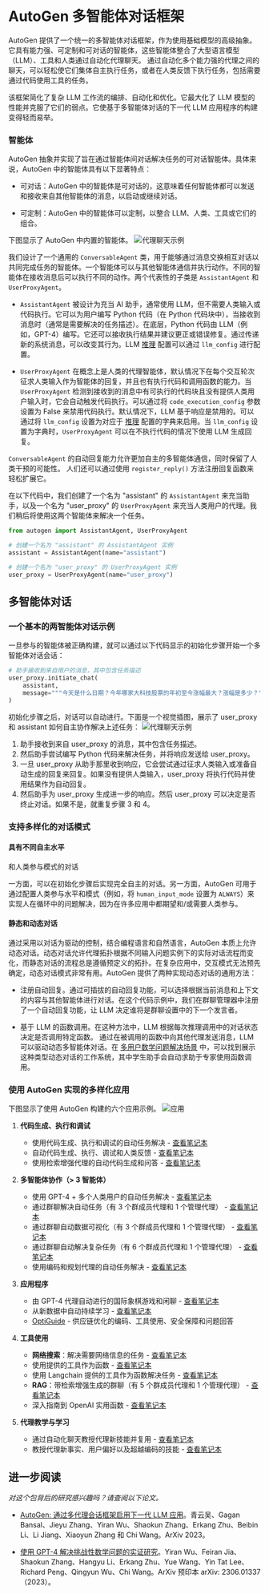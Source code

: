 # AutoGen 多智能体对话框架

AutoGen 提供了一个统一的多智能体对话框架，作为使用基础模型的高级抽象。它具有能力强、可定制和可对话的智能体，这些智能体整合了大型语言模型（LLM）、工具和人类通过自动化代理聊天。
通过自动化多个能力强的代理之间的聊天，可以轻松使它们集体自主执行任务，或者在人类反馈下执行任务，包括需要通过代码使用工具的任务。

该框架简化了复杂 LLM 工作流的编排、自动化和优化。它最大化了 LLM 模型的性能并克服了它们的弱点。它使基于多智能体对话的下一代 LLM 应用程序的构建变得轻而易举。

### 智能体

AutoGen 抽象并实现了旨在通过智能体间对话解决任务的可对话智能体。具体来说，AutoGen 中的智能体具有以下显著特点：

- 可对话：AutoGen 中的智能体是可对话的，这意味着任何智能体都可以发送和接收来自其他智能体的消息，以启动或继续对话。

- 可定制：AutoGen 中的智能体可以定制，以整合 LLM、人类、工具或它们的组合。

下图显示了 AutoGen 中内置的智能体。
![代理聊天示例](images/autogen_agents.png)

我们设计了一个通用的 `ConversableAgent` 类，用于能够通过消息交换相互对话以共同完成任务的智能体。一个智能体可以与其他智能体通信并执行动作。不同的智能体在接收消息后可以执行不同的动作。两个代表性的子类是 `AssistantAgent` 和 `UserProxyAgent`。

- `AssistantAgent` 被设计为充当 AI 助手，通常使用 LLM，但不需要人类输入或代码执行。它可以为用户编写 Python 代码（在 Python 代码块中），当接收到消息时（通常是需要解决的任务描述）。在底层，Python 代码由 LLM（例如，GPT-4）编写。它还可以接收执行结果并建议更正或错误修复。通过传递新的系统消息，可以改变其行为。LLM [推理](#enhanced-inference) 配置可以通过 `llm_config` 进行配置。

- `UserProxyAgent` 在概念上是人类的代理智能体，默认情况下在每个交互轮次征求人类输入作为智能体的回复，并且也有执行代码和调用函数的能力。当 `UserProxyAgent` 检测到接收到的消息中有可执行的代码块且没有提供人类用户输入时，它会自动触发代码执行。可以通过将 `code_execution_config` 参数设置为 False 来禁用代码执行。默认情况下，LLM 基于响应是禁用的。可以通过将 `llm_config` 设置为对应于 [推理](/docs/Use-Cases/enhanced_inference) 配置的字典来启用。当 `llm_config` 设置为字典时，`UserProxyAgent` 可以在不执行代码的情况下使用 LLM 生成回复。

`ConversableAgent` 的自动回复能力允许更加自主的多智能体通信，同时保留了人类干预的可能性。
人们还可以通过使用 `register_reply()` 方法注册回复函数来轻松扩展它。

在以下代码中，我们创建了一个名为 "assistant" 的 `AssistantAgent` 来充当助手，以及一个名为 "user_proxy" 的 `UserProxyAgent` 来充当人类用户的代理。我们稍后将使用这两个智能体来解决一个任务。

```python
from autogen import AssistantAgent, UserProxyAgent

# 创建一个名为 "assistant" 的 AssistantAgent 实例
assistant = AssistantAgent(name="assistant")

# 创建一个名为 "user_proxy" 的 UserProxyAgent 实例
user_proxy = UserProxyAgent(name="user_proxy")
```

## 多智能体对话

### 一个基本的两智能体对话示例

一旦参与的智能体被正确构建，就可以通过以下代码显示的初始化步骤开始一个多智能体对话会话：

```python
# 助手接收到来自用户的消息，其中包含任务描述
user_proxy.initiate_chat(
    assistant,
    message="""今天是什么日期？今年哪家大科技股票的年初至今涨幅最大？涨幅是多少？""",
)
```

初始化步骤之后，对话可以自动进行。下面是一个视觉插图，展示了 user_proxy 和 assistant 如何自主协作解决上述任务：
![代理聊天示例](images/agent_example.png)

1. 助手接收到来自 user_proxy 的消息，其中包含任务描述。
2. 然后助手尝试编写 Python 代码来解决任务，并将响应发送给 user_proxy。
3. 一旦 user_proxy 从助手那里收到响应，它会尝试通过征求人类输入或准备自动生成的回复来回复。如果没有提供人类输入，user_proxy 将执行代码并使用结果作为自动回复。
4. 然后助手为 user_proxy 生成进一步的响应。然后 user_proxy 可以决定是否终止对话。如果不是，就重复步骤 3 和 4。

### 支持多样化的对话模式

#### 具有不同自主水平

和人类参与模式的对话

一方面，可以在初始化步骤后实现完全自主的对话。另一方面，AutoGen 可用于通过配置人类参与水平和模式（例如，将 `human_input_mode` 设置为 `ALWAYS`）来实现人在循环中的问题解决，因为在许多应用中都期望和/或需要人类参与。

#### 静态和动态对话

通过采用以对话为驱动的控制，结合编程语言和自然语言，AutoGen 本质上允许动态对话。动态对话允许代理拓扑根据不同输入问题实例下的实际对话流程而变化，而静态对话的流程总是遵循预定义的拓扑。在复杂应用中，交互模式无法预先确定，动态对话模式非常有用。AutoGen 提供了两种实现动态对话的通用方法：

- 注册自动回复。通过可插拔的自动回复功能，可以选择根据当前消息和上下文的内容与其他智能体进行对话。在这个代码示例中，我们在群聊管理器中注册了一个自动回复功能，让 LLM 决定谁将是群聊设置中的下一个发言者。

- 基于 LLM 的函数调用。在这种方法中，LLM 根据每次推理调用中的对话状态决定是否调用特定函数。
  通过在被调用的函数中向其他代理发送消息，LLM 可以驱动动态多智能体对话。在 [多用户数学问题解决场景](https://github.com/microsoft/autogen/blob/main/notebook/agentchat_two_users.ipynb) 中，可以找到展示这种类型动态对话的工作系统，其中学生助手会自动求助于专家使用函数调用。

### 使用 AutoGen 实现的多样化应用

下图显示了使用 AutoGen 构建的六个应用示例。
![应用](images/app.png)

1. **代码生成、执行和调试**

   - 使用代码生成、执行和调试的自动任务解决 - [查看笔记本](https://github.com/microsoft/autogen/blob/main/notebook/agentchat_auto_feedback_from_code_execution.ipynb)
   - 自动代码生成、执行、调试和人类反馈 - [查看笔记本](https://github.com/microsoft/autogen/blob/main/notebook/agentchat_human_feedback.ipynb)
   - 使用检索增强代理的自动代码生成和问答 - [查看笔记本](https://github.com/microsoft/autogen/blob/main/notebook/agentchat_RetrieveChat.ipynb)

2. **多智能体协作（> 3 智能体）**

   - 使用 GPT-4 + 多个人类用户的自动任务解决 - [查看笔记本](https://github.com/microsoft/autogen/blob/main/notebook/agentchat_two_users.ipynb)
   - 通过群聊解决自动任务（有 3 个群成员代理和 1 个管理代理） - [查看笔记本](https://github.com/microsoft/autogen/blob/main/notebook/agentchat_groupchat.ipynb)
   - 通过群聊自动数据可视化（有 3 个群成员代理和 1 个管理代理） - [查看笔记本](https://github.com/microsoft/autogen/blob/main/notebook/agentchat_groupchat_vis.ipynb)
   - 通过群聊自动解决复杂任务（有 6 个群成员代理和 1 个管理代理） - [查看笔记本](https://github.com/microsoft/autogen/blob/main/notebook/agentchat_groupchat_research.ipynb)
   - 使用编码和规划代理的自动任务解决 - [查看笔记本](https://github.com/microsoft/autogen/blob/main/notebook/agentchat_planning.ipynb)

3. **应用程序**

   - 由 GPT-4 代理自动进行的国际象棋游戏和闲聊 - [查看笔记本](https://github.com/microsoft/autogen/blob/main/notebook/agentchat_chess.ipynb)
   - 从新数据中自动持续学习 - [查看笔记本](https://github.com/microsoft/autogen/blob/main/notebook/agentchat_stream.ipynb)
   - [OptiGuide](https://github.com/microsoft/optiguide) - 供应链优化的编码、工具使用、安全保障和问题回答

4. **工具使用**

   - **网络搜索**：解决需要网络信息的任务 - [查看笔记本](https://github.com/microsoft/autogen/blob/main/notebook/agentchat_web_info.ipynb)
   - 使用提供的工具作为函数 - [查看笔记本](https://github.com/microsoft/autogen/blob/main/notebook/agentchat_function_call.ipynb)
   - 使用 Langchain 提供的工具作为函数解决任务 - [查看笔记本](https://github.com/microsoft/autogen/blob/main/notebook/agentchat_function_call.ipynb)
   - **RAG**：带检索增强生成的群聊（有 5 个群成员代理和 1 个管理代理） - [查看笔记本](https://github.com/microsoft/autogen/blob/main/notebook/agentchat_groupchat_RAG.ipynb)
   - 深入指南到 OpenAI 实用函数 - [查看笔记本](https://github.com/microsoft/autogen/blob/main/notebook/oai_openai_utils.ipynb)

5. **代理教学与学习**
   - 通过自动化聊天教授代理新技能并复用 - [查看笔记本](https://github.com/microsoft/autogen/blob/main/notebook/agentchat_teaching.ipynb)
   - 教授代理新事实、用户偏好以及超越编码的技能 - [查看笔记本](https://github.com/microsoft/autogen/blob/main/notebook/agentchat_teachability.ipynb)

## 进一步阅读

_对这个包背后的研究感兴趣吗？请查阅以下论文。_

- [AutoGen: 通过多代理会话框架启用下一代 LLM 应用](https://arxiv.org/abs/2308.08155)。青云吴、Gagan Bansal、Jieyu Zhang、Yiran Wu、Shaokun Zhang、Erkang Zhu、Beibin Li、Li Jiang、Xiaoyun Zhang 和 Chi Wang。ArXiv 2023。

- [使用 GPT-4 解决挑战性数学问题的实证研究](https://arxiv.org/abs/2306.01337)。Yiran Wu、Feiran Jia、Shaokun Zhang、Hangyu Li、Erkang Zhu、Yue Wang、Yin Tat Lee、Richard Peng、Qingyun Wu、Chi Wang。ArXiv 预印本 arXiv: 2306.01337（2023）。